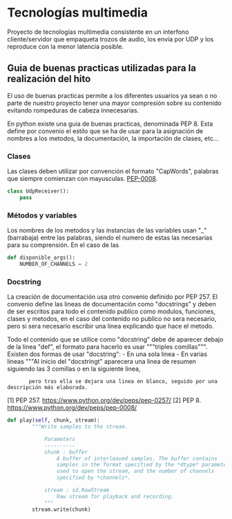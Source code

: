 # Tecnologías multimedia
Proyecto de tecnologías multimedia consistente en un interfono cliente/servidor que empaqueta trozos de audio, los envía por UDP y los reproduce con la menor latencia posible.

## Guia de buenas practicas utilizadas para la realización del hito

El uso de buenas practicas permite a los diferentes usuarios ya sean o no parte de nuestro proyecto tener una mayor compresión sobre su contenido evitando rompeduras de cabeza innecesarias.

En python existe una guia de buenas practicas, denominada PEP 8. Esta define por convenio el estilo que se ha de usar para la asignación de nombres a los metodos, la documentación, la importacíón de clases, etc...


### Clases
Las clases deben utilizar por convención el formato "CapWords", palabras que siempre comienzan con mayusculas. [PEP-0008](https://www.python.org/dev/peps/pep-0008).

```python
class UdpReceiver():
    pass
```


### Métodos y variables
Los nombres de los metodos y las instancias de las variables usan "_" (barrabaja) entre las palabras, siendo el numero de estas las necesarias para su comprensión. En el caso de las 
```python
def disponible_args():
    NUMBER_OF_CHANNELS = 2
```


### Docstring
La creación de documentación usa otro convenio definido por PEP 257.
El convenio define las lineas de documentación como "docstrings" y deben de ser escritos para todo el contenido publico como modulos, funciones, clases y metodos, en el caso del contenido no publico no sera necesario, pero si sera necesario escribir una linea explicando que hace el metodo. 

Todo el contenido que se utilice como "docstring" debe de aparecer debajo de la linea "def", el formato para hacerlo es usar """triples comillas""". Existen dos formas de usar "docstring":
	- En una sola linea
	- En varias lineas
		"""Al inicio del "docstringt" aparecera una linea de resumen siguiendo las 3 comillas o en la siguiente linea, 

		   pero tras ella se dejara una linea en blanco, seguido por una descripción más elaborada. 



[1] PEP 257. <https://www.python.org/dev/peps/pep-0257/>
[2] PEP 8. <https://www.python.org/dev/peps/pep-0008/>

```python
def play(self, chunk, stream):
        """Write samples to the stream.

            Parameters
            ----------
            chunk : buffer
                A buffer of interleaved samples. The buffer contains
                samples in the format specified by the *dtype* parameter
                used to open the stream, and the number of channels
                specified by *channels*.

            stream : sd.RawStream
                Raw stream for playback and recording.
            """
        stream.write(chunk)
```